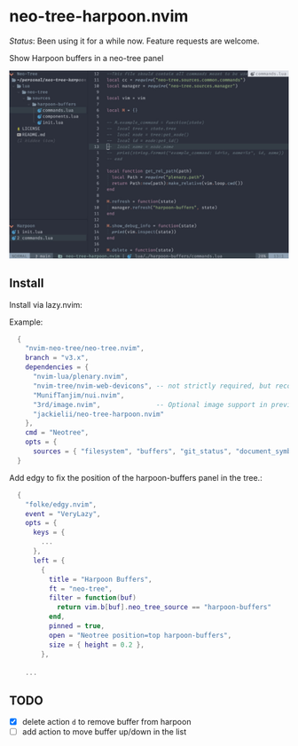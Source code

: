 # neo-tree-harpoon.nvim

_Status_: Been using it for a while now. Feature requests are welcome.

Show Harpoon buffers in a neo-tree panel

![screenshot](./harpoon-buffers.jpg)

## Install

Install via lazy.nvim:

Example:

```lua
  {
    "nvim-neo-tree/neo-tree.nvim",
    branch = "v3.x",
    dependencies = {
      "nvim-lua/plenary.nvim",
      "nvim-tree/nvim-web-devicons", -- not strictly required, but recommended
      "MunifTanjim/nui.nvim",
      "3rd/image.nvim",              -- Optional image support in preview window: See `# Preview Mode` for more information
      "jackielii/neo-tree-harpoon.nvim"
    },
    cmd = "Neotree",
    opts = {
      sources = { "filesystem", "buffers", "git_status", "document_symbols", "harpoon-buffers" },
  }
```

Add edgy to fix the position of the harpoon-buffers panel in the tree.:

```lua
  {
    "folke/edgy.nvim",
    event = "VeryLazy",
    opts = {
      keys = {
        ...
      },
      left = {
        {
          title = "Harpoon Buffers",
          ft = "neo-tree",
          filter = function(buf)
            return vim.b[buf].neo_tree_source == "harpoon-buffers"
          end,
          pinned = true,
          open = "Neotree position=top harpoon-buffers",
          size = { height = 0.2 },
        },

	...
```

## TODO

- [x] delete action `d` to remove buffer from harpoon
- [ ] add action to move buffer up/down in the list
